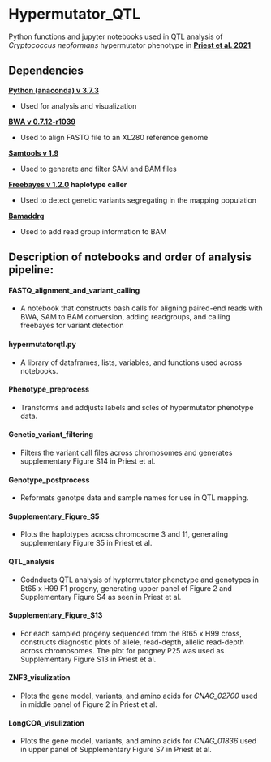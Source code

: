 # Hypermutator_QTL

Python functions and jupyter notebooks used in QTL analysis of *Cryptococcus neoformans* hypermutator phenotype in **[Priest et al. 2021](https://www.biorxiv.org/content/10.1101/2021.08.11.455996v1)** 

## Dependencies

**[Python (anaconda) v 3.7.3](https://www.anaconda.com/)**
- Used for analysis and visualization

**[BWA v 0.7.12-r1039](http://bio-bwa.sourceforge.net/)**
- Used to align FASTQ file to an XL280 reference genome

**[Samtools v 1.9](http://www.htslib.org/)**
- Used to generate and filter SAM and BAM files

**[Freebayes v 1.2.0](https://github.com/freebayes/freebayes) haplotype caller**
- Used to detect genetic variants segregating in the mapping population

**[Bamaddrg](https://github.com/ekg/bamaddrg)**
- Used to add read group information to BAM

## Description of notebooks and order of analysis pipeline:

#### FASTQ_alignment_and_variant_calling
- A notebook that constructs bash calls for aligning paired-end reads with BWA, SAM to BAM conversion, adding readgroups, and calling freebayes for variant detection

#### hypermutatorqtl.py
- A library of dataframes, lists, variables, and functions used across notebooks.

#### Phenotype_preprocess
- Transforms and addjusts labels and scles of hypermutator phenotype data.

#### Genetic_variant_filtering
- Filters the variant call files across chromosomes and generates supplementary Figure S14 in Priest et al.

#### Genotype_postprocess
- Reformats genotpe data and sample names for use in QTL mapping.

#### Supplementary_Figure_S5
- Plots the haplotypes across chromosome 3 and 11, generating supplementary Figure S5 in Priest et al.

#### QTL_analysis
- Codnducts QTL analysis of hyptermutator phenotype and genotypes in Bt65 x H99 F1 progeny, generating upper panel of Figure 2 and Supplementary Figure S4 as seen in Priest et al.

#### Supplementary_Figure_S13
- For each sampled progeny sequenced from the Bt65 x H99 cross, constructs diagnostic plots of allele, read-depth, allelic read-depth across chromosomes. The plot for progney P25 was used as Supplementary Figure S13 in Priest et al.

#### ZNF3_visulization
- Plots the gene model, variants, and amino acids for *CNAG_02700* used in middle panel of Figure 2 in Priest et al. 

#### LongCOA_visulization
- Plots the gene model, variants, and amino acids for *CNAG_01836* used in upper panel of Supplementary Figure S7 in Priest et al. 